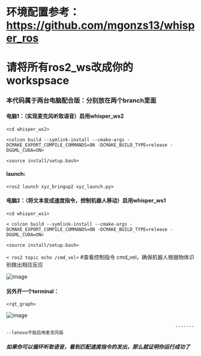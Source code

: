 #   环境配置参考：https://github.com/mgonzs13/whisper_ros
#   请将所有ros2_ws改成你的workspsace

### 本代码属于两台电脑配合版：分别放在两个branch里面
#### 电脑1：（实现麦克风听取语音）启用whisper_ws2   
`<cd whisper_ws2>`

`<colcon build --symlink-install --cmake-args -DCMAKE_EXPORT_COMPILE_COMMANDS=ON -DCMAKE_BUILD_TYPE=release -DGGML_CUDA=ON>`

`<source install/setup.bash>`

#### launch: 

`<ros2 launch xyz_bringup2 xyz_launch.py>`

#### 电脑2：（将文本变成速度指令，控制机器人移动）启用whisper_ws1
`<cd whisper_ws1>`

 `< colcon build --symlink-install --cmake-args -DCMAKE_EXPORT_COMPILE_COMMANDS=ON -DCMAKE_BUILD_TYPE=release -DGGML_CUDA=ON>`
 
 `<source install/setup.bash>`

 `< ros2 topic echo /cmd_vel>`    #查看控制指令 cmd_vel，确保机器人根据物体识别做出相应反应

![image](https://github.com/user-attachments/assets/ef623e59-7dc4-41d2-b91e-eda8589fd6e4)


 #### 另外开一个terminal：
 
`<rqt_graph>`

![image](https://github.com/user-attachments/assets/6aa6db07-66ba-42f6-b839-b0b3f9ae0f09)


                                                                   ---------lenovo不能启用麦克风版
  ##### 如果你可以循环听取语音，看到匹配速度指令的发出，那么就证明你运行成功了
